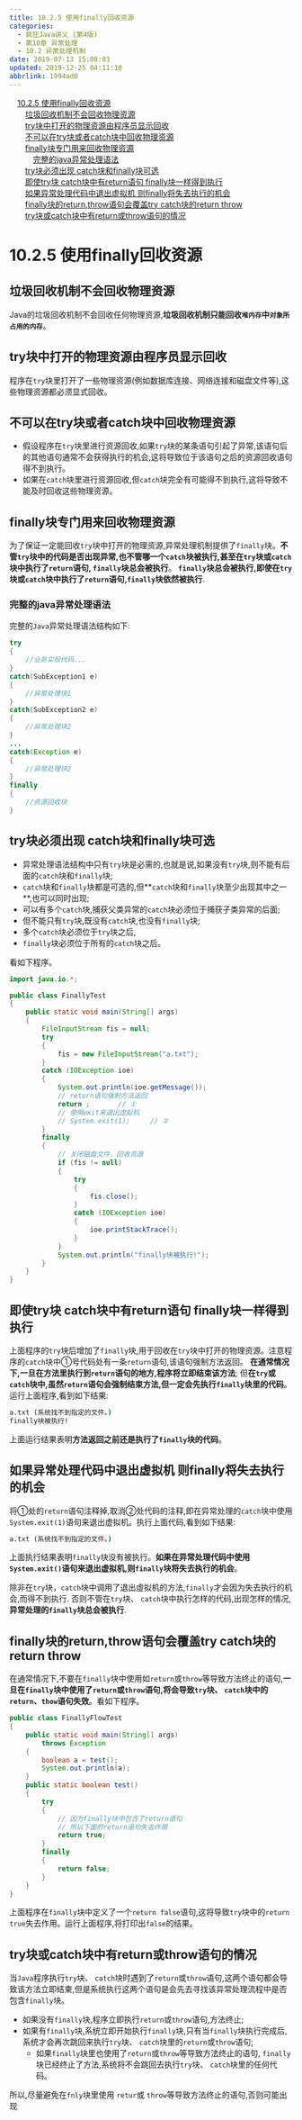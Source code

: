```yaml
---
title: 10.2.5 使用finally回收资源
categories: 
  - 疯狂Java讲义 (第4版)
  - 第10章 异常处理
  - 10.2 异常处理机制
date: 2019-07-13 15:08:03
updated: 2019-12-25 04:11:10
abbrlink: 1994ad0
---
```

<div id='my_toc'><a href="/JavaReadingNotes/1994ad0/#10-2-5-使用finally回收资源" class="header_1">10.2.5 使用finally回收资源</a>&nbsp;<br><a href="/JavaReadingNotes/1994ad0/#垃圾回收机制不会回收物理资源" class="header_2">垃圾回收机制不会回收物理资源</a>&nbsp;<br><a href="/JavaReadingNotes/1994ad0/#try块中打开的物理资源由程序员显示回收" class="header_2">try块中打开的物理资源由程序员显示回收</a>&nbsp;<br><a href="/JavaReadingNotes/1994ad0/#不可以在try块或者catch块中回收物理资源" class="header_2">不可以在try块或者catch块中回收物理资源</a>&nbsp;<br><a href="/JavaReadingNotes/1994ad0/#finally块专门用来回收物理资源" class="header_2">finally块专门用来回收物理资源</a>&nbsp;<br><a href="/JavaReadingNotes/1994ad0/#完整的java异常处理语法" class="header_3">完整的java异常处理语法</a>&nbsp;<br><a href="/JavaReadingNotes/1994ad0/#try块必须出现-catch块和finally块可选" class="header_2">try块必须出现 catch块和finally块可选</a>&nbsp;<br><a href="/JavaReadingNotes/1994ad0/#即使try块-catch块中有return语句-finally块一样得到执行" class="header_2">即使try块 catch块中有return语句 finally块一样得到执行</a>&nbsp;<br><a href="/JavaReadingNotes/1994ad0/#如果异常处理代码中退出虚拟机-则finally将失去执行的机会" class="header_2">如果异常处理代码中退出虚拟机 则finally将失去执行的机会</a>&nbsp;<br><a href="/JavaReadingNotes/1994ad0/#finally块的return-throw语句会覆盖try-catch块的return-throw" class="header_2">finally块的return,throw语句会覆盖try catch块的return throw</a>&nbsp;<br><a href="/JavaReadingNotes/1994ad0/#try块或catch块中有return或throw语句的情况" class="header_2">try块或catch块中有return或throw语句的情况</a>&nbsp;<br></div>
<style>.header_1{margin-left: 1em;}.header_2{margin-left: 2em;}.header_3{margin-left: 3em;}.header_4{margin-left: 4em;}.header_5{margin-left: 5em;}.header_6{margin-left: 6em;}</style>
<!--more-->
<script>if (navigator.platform.search('arm')==-1){document.getElementById('my_toc').style.display = 'none';}var e,p = document.getElementsByTagName('p');while (p.length>0) {e = p[0];e.parentElement.removeChild(e);}</script>

<!--end-->
# 10.2.5 使用finally回收资源 #
## 垃圾回收机制不会回收物理资源 ##
Java的垃圾回收机制不会回收任何物理资源,**垃圾回收机制只能回收`堆内存`中`对象所占用的内存`**。
## try块中打开的物理资源由程序员显示回收 ##
程序在`try`块里打开了一些物理资源(例如数据库连接、网络连接和磁盘文件等),这些物理资源都必须显式回收。
## 不可以在try块或者catch块中回收物理资源 ##
- 假设程序在`try`块里进行资源回收,如果`try`块的某条语句引起了异常,该语句后的其他语句通常不会获得执行的机会,这将导致位于该语句之后的资源回收语句得不到执行。
- 如果在`catch`块里进行资源回收,但`catch`块完全有可能得不到执行,这将导致不能及时回收这些物理资源。

## finally块专门用来回收物理资源 ##
为了保证一定能回收`try`块中打开的物理资源,异常处理机制提供了`finally`块。**不管`try`块中的代码是否出现异常,也不管哪一个`catch`块被执行,甚至在`try`块或`catch`块中执行了`return`语句, `finally`块总会被执行**。
**`finally`块总会被执行,即使在`try`块或`catch`块中执行了`return`语句,`finally`块依然被执行**.
### 完整的java异常处理语法
完整的`Java`异常处理语法结构如下:
```java
try
{
    //业务实现代码...
}
catch(SubException1 e)
{
    //异常处理块1
}
catch(SubException2 e)
{
    //异常处理块2
}
...
catch(Exception e)
{
    //异常处理块2
}
finally
{
    //资源回收块
}
```
## try块必须出现 catch块和finally块可选 ##
- 异常处理语法结构中只有`try`块是必需的,也就是说,如果没有`try`块,则不能有后面的`catch`块和`finally`块;
- `catch`块和`finally`块都是可选的,但**`catch`块和`finally`块至少出现其中之一**,也可以同时出现;
- 可以有多个`catch`块,捕获父类异常的`catch`块必须位于捕获子类异常的后面;
- 但不能只有`try`块,既没有`catch`块,也没有`finally`块;
- 多个`catch`块必须位于`try`块之后, 
- `finally`块必须位于所有的`catch`块之后。

看如下程序。
```java
import java.io.*;

public class FinallyTest
{
    public static void main(String[] args)
    {
        FileInputStream fis = null;
        try
        {
            fis = new FileInputStream("a.txt");
        }
        catch (IOException ioe)
        {
            System.out.println(ioe.getMessage());
            // return语句强制方法返回
            return ;       // ①
            // 使用exit来退出虚拟机
            // System.exit(1);     // ②
        }
        finally
        {
            // 关闭磁盘文件，回收资源
            if (fis != null)
            {
                try
                {
                    fis.close();
                }
                catch (IOException ioe)
                {
                    ioe.printStackTrace();
                }
            }
            System.out.println("finally块被执行!");
        }
    }
}
```
## 即使try块 catch块中有return语句 finally块一样得到执行 ##
上面程序的`try`块后增加了`finally`块,用于回收在`try`块中打开的物理资源。注意程序的`catch`块中①号代码处有一条`return`语句,该语句强制方法返回。
**在通常情况下,一旦在方法里执行到`return`语句的地方,程序将立即结束该方法**;
但**在`try`或`catch`块中,虽然`return`语句会强制结束方法,但一定会先执行`finally`块里的代码**。运行上面程序,看到如下结果:
```cmd
a.txt (系统找不到指定的文件。)
finally块被执行!
```
上面运行结果表明**方法返回之前还是执行了`finally`块的代码**。

## 如果异常处理代码中退出虚拟机 则finally将失去执行的机会 ##
将①处的`return`语句注释掉,取消②处代码的注释,即在异常处理的`catch`块中使用`System.exit(1)`语句来退出虚拟机。执行上面代码,看到如下结果:
```cmd
a.txt (系统找不到指定的文件。)
```
上面执行结果表明`finally`块没有被执行。**如果在异常处理代码中使用`System.exit()`语句来退出虚拟机,则`finally`块将失去执行的机会**。

除非在`try`块，`catch`块中调用了退出虛拟机的方法,`finally`才会因为失去执行的机会,而得不到执行.
否则不管在`try`块、 `catch`块中执行怎样的代码,出现怎样的情况,**异常处理的`finally`块总会被执行**.

## finally块的return,throw语句会覆盖try catch块的return throw ##
在通常情况下,不要在`finally`块中使用如`return`或`throw`等导致方法终止的语句,**一旦在`finally`块中使用了`return`或`throw`语句,将会导致`try`块、 `catch`块中的`return`、`thow`语句失效**。看如下程序。
```java
public class FinallyFlowTest
{
    public static void main(String[] args)
        throws Exception
    {
        boolean a = test();
        System.out.println(a);
    }
    public static boolean test()
    {
        try
        {
            // 因为finally块中包含了return语句
            // 所以下面的return语句失去作用
            return true;
        }
        finally
        {
            return false;
        }
    }
}
```
上面程序在`finally`块中定义了一个`return false`语句,这将导致`try`块中的`return true`失去作用。运行上面程序,将打印出`false`的结果。
## try块或catch块中有return或throw语句的情况 ##
当`Java`程序执行`try`块、 `catch`块时遇到了`return`或`throw`语句,这两个语句都会导致该方法立即结束,但是系统执行这两个语句是会先去寻找该异常处理流程中是否包含`finally`块。
- 如果没有`finally`块,程序立即执行`return`或`throw`语句,方法终止;
- 如果有`finally`块,系统立即开始执行`finally`块,只有当`finally`块执行完成后,系统才会再次跳回来执行`try`块、 `catch`块里的`return`或`throw`语句;
    - 如果`finally`块里也使用了`return`或`throw`等导致方法终止的语句, `finally`块已经终止了方法,系统将不会跳回去执行`try`块、 `catch`块里的任何代码。

所以,尽量避免在`fnly`块里使用 `retur`或 `throw`等导致方法终止的语句,否则可能出现

